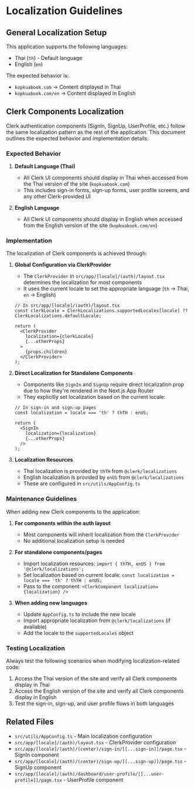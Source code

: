 # Localization Guidelines

## General Localization Setup

This application supports the following languages:
- Thai (`th`) - Default language
- English (`en`)

The expected behavior is:
- `kopkuabook.com` → Content displayed in Thai
- `kopkuabook.com/en` → Content displayed in English

## Clerk Components Localization

Clerk authentication components (SignIn, SignUp, UserProfile, etc.) follow the same localization pattern as the rest of the application. This document outlines the expected behavior and implementation details.

### Expected Behavior

1. **Default Language (Thai)**
   - All Clerk UI components should display in Thai when accessed from the Thai version of the site (`kopkuabook.com`)
   - This includes sign-in forms, sign-up forms, user profile screens, and any other Clerk-provided UI

2. **English Language**
   - All Clerk UI components should display in English when accessed from the English version of the site (`kopkuabook.com/en`)

### Implementation

The localization of Clerk components is achieved through:

1. **Global Configuration via ClerkProvider**
   - The `ClerkProvider` in `src/app/[locale]/(auth)/layout.tsx` determines the localization for most components
   - It uses the current locale to set the appropriate language (`th` → Thai, `en` → English)

   ```tsx
   // In src/app/[locale]/(auth)/layout.tsx
   const clerkLocale = ClerkLocalizations.supportedLocales[locale] ?? ClerkLocalizations.defaultLocale;
   
   return (
     <ClerkProvider
       localization={clerkLocale}
       {...otherProps}
     >
       {props.children}
     </ClerkProvider>
   );
   ```

2. **Direct Localization for Standalone Components**
   - Components like `SignIn` and `SignUp` require direct localization prop due to how they're rendered in the Next.js App Router
   - They explicitly set localization based on the current locale:

   ```tsx
   // In sign-in and sign-up pages
   const localization = locale === 'th' ? thTH : enUS;

   return (
     <SignIn 
       localization={localization} 
       {...otherProps}
     />
   );
   ```

3. **Localization Resources**
   - Thai localization is provided by `thTH` from `@clerk/localizations`
   - English localization is provided by `enUS` from `@clerk/localizations`
   - These are configured in `src/utils/AppConfig.ts`

### Maintenance Guidelines

When adding new Clerk components to the application:

1. **For components within the auth layout**
   - Most components will inherit localization from the `ClerkProvider`
   - No additional localization setup is needed

2. **For standalone components/pages**
   - Import localization resources: `import { thTH, enUS } from '@clerk/localizations';`
   - Set localization based on current locale: `const localization = locale === 'th' ? thTH : enUS;`
   - Pass to the component: `<ClerkComponent localization={localization} />`

3. **When adding new languages**
   - Update `AppConfig.ts` to include the new locale
   - Import appropriate localization from `@clerk/localizations` (if available)
   - Add the locale to the `supportedLocales` object

### Testing Localization

Always test the following scenarios when modifying localization-related code:

1. Access the Thai version of the site and verify all Clerk components display in Thai
2. Access the English version of the site and verify all Clerk components display in English
3. Test the sign-in, sign-up, and user profile flows in both languages

## Related Files

- `src/utils/AppConfig.ts` - Main localization configuration
- `src/app/[locale]/(auth)/layout.tsx` - ClerkProvider configuration
- `src/app/[locale]/(auth)/(center)/sign-in/[[...sign-in]]/page.tsx` - SignIn component
- `src/app/[locale]/(auth)/(center)/sign-up/[[...sign-up]]/page.tsx` - SignUp component
- `src/app/[locale]/(auth)/dashboard/user-profile/[[...user-profile]]/page.tsx` - UserProfile component
